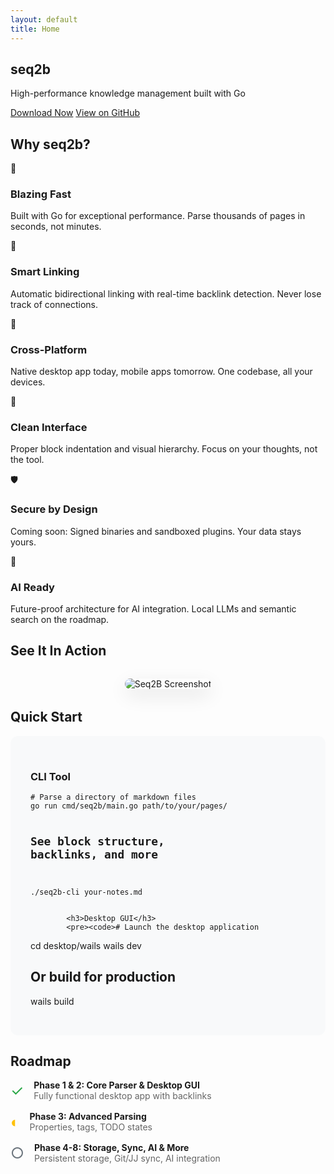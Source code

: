 ```yaml
---
layout: default
title: Home
---
```


<section class="hero">
    <div class="container">
        <h1>seq2b</h1>
        <p class="tagline">High-performance knowledge management built with Go</p>
        <div class="hero-buttons">
            <a href="{{ '/download' | relative_url }}" class="btn btn-primary">Download Now</a>
            <a href="https://github.com/rehanog/seq2b" class="btn btn-secondary">View on GitHub</a>
        </div>
    </div>
</section>

<section class="features">
    <div class="container">
        <h2>Why seq2b?</h2>
        <div class="feature-grid">
            <div class="feature-card">
                <div class="feature-icon">🚀</div>
                <h3>Blazing Fast</h3>
                <p>Built with Go for exceptional performance. Parse thousands of pages in seconds, not minutes.</p>
            </div>
            <div class="feature-card">
                <div class="feature-icon">🔗</div>
                <h3>Smart Linking</h3>
                <p>Automatic bidirectional linking with real-time backlink detection. Never lose track of connections.</p>
            </div>
            <div class="feature-card">
                <div class="feature-icon">📱</div>
                <h3>Cross-Platform</h3>
                <p>Native desktop app today, mobile apps tomorrow. One codebase, all your devices.</p>
            </div>
            <div class="feature-card">
                <div class="feature-icon">🎯</div>
                <h3>Clean Interface</h3>
                <p>Proper block indentation and visual hierarchy. Focus on your thoughts, not the tool.</p>
            </div>
            <div class="feature-card">
                <div class="feature-icon">🛡️</div>
                <h3>Secure by Design</h3>
                <p>Coming soon: Signed binaries and sandboxed plugins. Your data stays yours.</p>
            </div>
            <div class="feature-card">
                <div class="feature-icon">🤖</div>
                <h3>AI Ready</h3>
                <p>Future-proof architecture for AI integration. Local LLMs and semantic search on the roadmap.</p>
            </div>
        </div>
    </div>
</section>

<section class="demo">
    <div class="container">
        <h2>See It In Action</h2>
        <div style="text-align: center; margin: 2rem 0;">
            <img src="{{ '/assets/images/screenshot.png' | relative_url }}" alt="Seq2B Screenshot" style="max-width: 100%; border-radius: 12px; box-shadow: 0 10px 30px rgba(0,0,0,0.1);">
        </div>
    </div>
</section>

<section class="getting-started">
    <div class="container">
        <h2>Quick Start</h2>
        <div style="background-color: #f8f9fa; padding: 2rem; border-radius: 12px;">
            <h3>CLI Tool</h3>
            <pre><code># Parse a directory of markdown files
go run cmd/seq2b/main.go path/to/your/pages/

# See block structure, backlinks, and more
./seq2b-cli your-notes.md</code></pre>
            
            <h3>Desktop GUI</h3>
            <pre><code># Launch the desktop application
cd desktop/wails
wails dev

# Or build for production
wails build</code></pre>
        </div>
    </div>
</section>

<section class="roadmap">
    <div class="container">
        <h2>Roadmap</h2>
        <div style="max-width: 800px; margin: 0 auto;">
            <div style="display: flex; align-items: center; margin: 1rem 0;">
                <span style="color: #28a745; font-size: 1.5rem; margin-right: 1rem;">✓</span>
                <div>
                    <strong>Phase 1 & 2: Core Parser & Desktop GUI</strong>
                    <p style="margin: 0; color: #666;">Fully functional desktop app with backlinks</p>
                </div>
            </div>
            <div style="display: flex; align-items: center; margin: 1rem 0;">
                <span style="color: #ffc107; font-size: 1.5rem; margin-right: 1rem;">◐</span>
                <div>
                    <strong>Phase 3: Advanced Parsing</strong>
                    <p style="margin: 0; color: #666;">Properties, tags, TODO states</p>
                </div>
            </div>
            <div style="display: flex; align-items: center; margin: 1rem 0;">
                <span style="color: #6c757d; font-size: 1.5rem; margin-right: 1rem;">○</span>
                <div>
                    <strong>Phase 4-8: Storage, Sync, AI & More</strong>
                    <p style="margin: 0; color: #666;">Persistent storage, Git/JJ sync, AI integration</p>
                </div>
            </div>
        </div>
    </div>
</section>